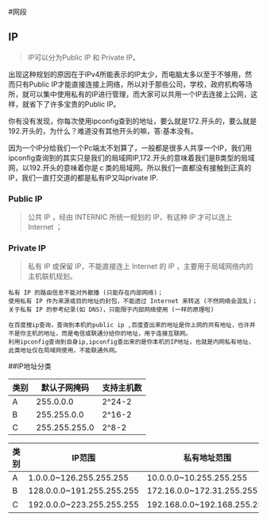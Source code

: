 #网段

## IP

> IP可以分为Public IP 和 Private IP。

​	出现这种规划的原因在于IPv4所能表示的IP太少，而电脑太多以至于不够用，然而只有Public IP才能直接连接上网络，所以对于那些公司，学校，政府机构等场所，就可以集中使用私有的IP进行管理，而大家可以共用一个IP去连接上公网，这样，就省下了许多宝贵的Public IP。 

​	你有没有发现，你每次使用ipconfig查到的地址，要么就是172.开头的，要么就是192.开头的，为什么？难道没有其他开头的嘛，答:基本没有。 

​	因为一个IP分给我们一个Pc端太不划算了，一般都是很多人共享一个IP，我们用ipconfig查询到的其实只是我们的局域网IP,172.开头的意味着我们是B类型的局域网，以192.开头的意味着你是ｃ类的局域网。所以我们一直都没有接触到正真的IP，我们一直打交道的都是私有IP又叫private IP. 

### Public IP

>  公共 IP ，经由 INTERNIC 所统一规划的 IP，有这种 IP 才可以连上 Internet ；

### Private IP 

> 私有 IP 或保留 IP，不能直接连上 Internet 的 IP ，主要用于局域网络内的主机联机规划。

```
私有 IP 的路由信息不能对外散播 (只能存在内部网络)；
使用私有 IP 作为来源或目的地址的封包，不能透过 Internet 来转送 (不然网络会混乱)；
关于私有 IP 的参考纪录(如 DNS)，只能限于内部网络使用 (一样的原理啦)
```





```
在百度搜ip查询，查询到本机的public ip ,百度查出来的地址是你上网的共有地址，也许并不是你主机的地址，而是电信或联通分给你的地址，用于连接互联网。
利用ipconfig查询到自身ip,ipconfig查出来的是你本机的IP地址，也就是内网私有地址，此类地址仅在局域网使用，不能联通外网。

```

##IP地址分类

| 类别 | 默认子网掩码  | 支持主机数 |
| ---- | ------------- | ---------- |
| A    | 255.0.0.0     | 2^24-2     |
| B    | 255.255.0.0   | 2^16-2     |
| C    | 255.255.255.0 | 2^8-2      |

| 类别 | IP范围                    | 私有地址范围                | 保留地址                    |
| ---- | ------------------------- | --------------------------- | --------------------------- |
| A    | 1.0.0.0~126.255.255.255   | 10.0.0.0~10.255.255.255     | 127.0.0.0~127.255.255.255   |
| B    | 128.0.0.0~191.255.255.255 | 172.16.0.0~172.31.255.255   | 169.254.0.0~169.254.255.255 |
| C    | 192.0.0.0~223.255.255.255 | 192.168.0.0~192.168.255.255 | 无                          |